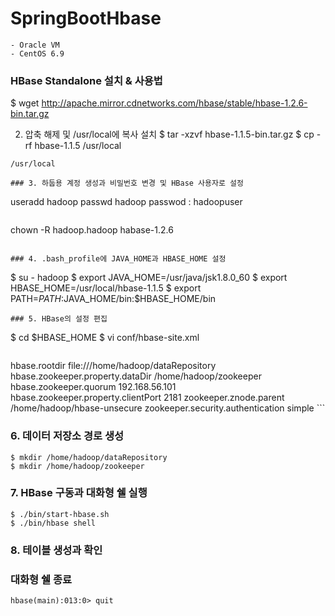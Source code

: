 # SpringBootHbase

```
- Oracle VM
- CentOS 6.9
```

### HBase Standalone 설치 &  사용법

$ wget http://apache.mirror.cdnetworks.com/hbase/stable/hbase-1.2.6-bin.tar.gz

2. 압축 해제 및 /usr/local에 복사 설치
$ tar -xzvf hbase-1.1.5-bin.tar.gz
$ cp -rf hbase-1.1.5 /usr/local
```
/usr/local

### 3. 하둡용 계정 생성과 비밀번호 변경 및 HBase 사용자로 설정
```
useradd hadoop
passwd hadoop
passwod : hadoopuser
```
```
chown -R hadoop.hadoop habase-1.2.6
```

### 4. .bash_profile에 JAVA_HOME과 HBASE_HOME 설정
```
$ su - hadoop
$ export JAVA_HOME=/usr/java/jsk1.8.0_60
$ export HBASE_HOME=/usr/local/hbase-1.1.5
$ export PATH=$PATH:$JAVA_HOME/bin:$HBASE_HOME/bin
```
### 5. HBase의 설정 편집
```
$ cd $HBASE_HOME
$ vi conf/hbase-site.xml
```
```
<!-- conf/hbase-site.xml 내용 -->
<configuration>
  <property>
    <name>hbase.rootdir</name>
    <value>file:///home/hadoop/dataRepository</value>
  </property>
  <property>
    <name>hbase.zookeeper.property.dataDir</name>
    <value>/home/hadoop/zookeeper</value>
  </property>
  <property>
    <name>hbase.zookeeper.quorum</name>
    <value>192.168.56.101</value>
  </property>
  <property>
    <name>hbase.zookeeper.property.clientPort</name>
    <value>2181</value>
  </property>
  <property>
    <name>zookeeper.znode.parent</name>
    <value>/home/hadoop/hbase-unsecure</value>
  </property>
  <property>
    <name>zookeeper.security.authentication</name>
    <value>simple</value>
  </property>
</configuration>
```

### 6. 데이터 저장소 경로 생성
```
$ mkdir /home/hadoop/dataRepository
$ mkdir /home/hadoop/zookeeper
```

### 7. HBase 구동과 대화형 쉘 실행
```
$ ./bin/start-hbase.sh
$ ./bin/hbase shell
```

### 8. 테이블 생성과 확인

### 대화형 쉘 종료
```
hbase(main):013:0> quit
```


